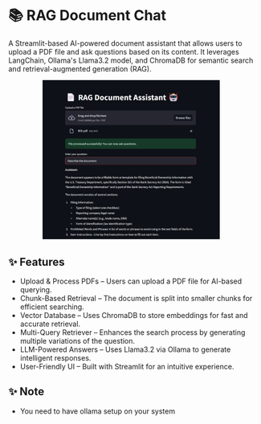 # 📚 RAG Document Chat 

A Streamlit-based AI-powered document assistant that allows users to upload a PDF file and ask questions based on its content. It leverages LangChain, Ollama's Llama3.2 model, and ChromaDB for semantic search and retrieval-augmented generation (RAG).

<p align="center">
  <img width="70%" src="demo.png"> &nbsp &nbsp
</p>


## ✨ Features  

- Upload & Process PDFs – Users can upload a PDF file for AI-based querying. 
- Chunk-Based Retrieval – The document is split into smaller chunks for efficient searching.
- Vector Database – Uses ChromaDB to store embeddings for fast and accurate retrieval.  
- Multi-Query Retriever – Enhances the search process by generating multiple variations of the question.
- LLM-Powered Answers – Uses Llama3.2 via Ollama to generate intelligent responses.
- User-Friendly UI – Built with Streamlit for an intuitive experience.


## ✨ Note  
- You need to have ollama setup on your system
